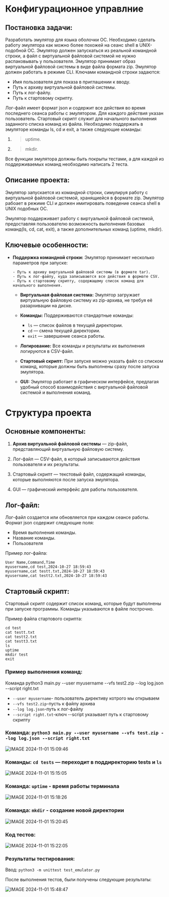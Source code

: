 # **Конфигурационное управлние**

## Постановка задачи:

Разработать эмулятор для языка оболочки ОС. Необходимо сделать работу
эмулятора как можно более похожей на сеанс shell в UNIX-подобной ОС.
Эмулятор должен запускаться из реальной командной строки, а файл с
виртуальной файловой системой не нужно распаковывать у пользователя.
Эмулятор принимает образ виртуальной файловой системы в виде файла формата
zip. Эмулятор должен работать в режиме CLI.
Ключами командной строки задаются:

* Имя пользователя для показа в приглашении к вводу.
* Путь к архиву виртуальной файловой системы.
* Путь к лог-файлу.
* Путь к стартовому скрипту.
  
Лог-файл имеет формат json и содержит все действия во время последнего
сеанса работы с эмулятором. Для каждого действия указан пользователь.
Стартовый скрипт служит для начального выполнения заданного списка
команд из файла.
Необходимо поддержать в эмуляторе команды ls, cd и exit, а также
следующие команды:
1. >uptime.
2. >mkdir.
   
Все функции эмулятора должны быть покрыты тестами, а для каждой из
поддерживаемых команд необходимо написать 2 теста.

## Описание проекта:

Эмулятор запускается из командной строки, симулируя работу с виртуальной файловой системой, хранящиейся в формате zip. Эмулятор рабоает в режиме CLI и должен имитировать поведение сеанса shell в UNIX подобных ОС. 

Эмулятор поддерживает работу с виртуальной файловой системой, предоставляя
пользователю возможность выполнения базовых команд(ls, cd, cat, exit),
а также дополнительных команд (uptime, mkdir).

## Ключевые особенности: 

- **Поддержка командной строки:** Эмулятор принимает несколько параметров при запуске:
     

      - Путь к архиву виртуальной файловой системы (в формате tar).
      - Путь к лог-файлу, куда записываются все действия в формате CSV.
      - Путь к стартовому скрипту, содержащему список команд для начального выполнения.
    
   - **Виртуальная файловая система:** Эмулятор загружает виртуальную файловую систему из zip-архива, не требуя её разархивации на диске.


   - **Команды:** Поддерживаются стандартные команды:

      - ```ls``` — список файлов в текущей директории.
      - ```cd``` — смена текущей директории.
      - ```exit``` — завершение сеанса работы.


   - **Логирование:** Все команды и результаты их выполнения логируются в CSV-файл.

   - **Стартовый скрипт:** При запуске можно указать файл со списком команд, которые должны быть выполнены сразу после запуска эмулятора.

   - **GUI:** Эмулятор работает в графическом интерфейсе, предлагая удобный способ взаимодействия с виртуальной файловой системой и выполнения команд.


# Структура проекта

## Основные компоненты:


1. **Архив виртуальной файловой системы** — zip-файл, представляющий виртуальную файловую систему.


2. Лог-файл — CSV-файл, в который записываются действия пользователя и их результаты.


3. Стартовый скрипт — текстовый файл, содержащий команды, которые выполняются после запуска эмулятора.


4. GUI — графический интерфейс для работы пользователя.

## Лог-файл:
Лог-файл создается или обновляется при каждом сеансе работы. Формат json содержит следующие поля:


   - Время выполнения команды.
   - Название команды.
   - Пользователя
   
Пример лог-файла:
```
User Name,Command,Time
myusername,cd test,2024-10-27 18:59:43
myusername,cat testt.txt,2024-10-27 18:59:43
myusername,cat testt2.txt,2024-10-27 18:59:43
```
## Стартовый скрипт:
Стартовый скрипт содержит список команд, которые будут выполнены при запуске программы. Команды указываются в файле построчно.

Пример файла стартового скрипта:

```
cd test
cat testt.txt
cat testt2.txt
cat testt3.txt
ls 
uptime 
mkdir test
exit
```
### Пример выполнения команд:

Команда python3 main.py --user myusername --vfs test2.zip --log log.json --script right.txt
- ```--user myusername```- пользователь директиву котрого мы открываем 
- ```--vfs test2.zip```-пусть к файлу архива
- ```--log log.json```-путь к лог-файлу
- ```--script right.txt```-ключ --script указывает путь к стартовому скрипту 

### Команда: ```python3 main.py --user myusername --vfs test.zip --log log.json --script right.txt```

![IMAGE 2024-11-01 15:09:46](https://github.com/user-attachments/assets/bede030c-a309-4a05-9906-d9f9f45e17af)

### Команды: ```cd tests``` — переходит в поддиректорию tests и ```ls``` 

![IMAGE 2024-11-01 15:15:05](https://github.com/user-attachments/assets/8a6e56cd-6648-423f-a55d-c2e2d60eed10)

### Команда: ```uptime``` - время работы терминала

![IMAGE 2024-11-01 15:18:26](https://github.com/user-attachments/assets/8d52297f-db79-4e3c-8507-0546ff909478)

### Команда: ```mkdir``` - создание новой директории

![IMAGE 2024-11-01 15:20:45](https://github.com/user-attachments/assets/b96405fc-436a-462f-9382-f13bb546735c)

### Код тестов:

![IMAGE 2024-11-01 15:22:05](https://github.com/user-attachments/assets/aa0de3f5-2d58-43d6-87b6-65447dc05669)

### Результаты тестирования: 
Ввод: ```python3 -m unittest test_emulator.py```

После выполнения тестов, были получены следующие результаты:

![IMAGE 2024-11-01 15:48:47](https://github.com/user-attachments/assets/d6ed4936-3c22-45b5-8cd5-5c946170c31c)












